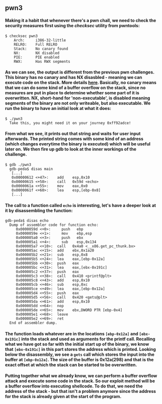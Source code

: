 ## pwn3
#### Making it a habit that whenever there's a pwn chall, we need to check the security measures first using the *checksec* utility from pwntools:
```
$ checksec pwn3
    Arch:     i386-32-little
    RELRO:    Full RELRO
    Stack:    No canary found
    NX:       NX disabled
    PIE:      PIE enabled
    RWX:      Has RWX segments
```
#### As we can see, the output is different from the previous pwn challenges. This binary has no canary and has NX disasbled - meaning we can execute code on the stack. More details [here](http://blog.siphos.be/2011/07/high-level-explanation-on-some-binary-executable-security/). Basically, no canary means that we can do some kind of a buffer overflow on the stack, since no measures are put in place to determine whether some part of it is overwritten. NX, short-hand for 'non-executable', is disabled meaning segments of the binary are not only writeable, but also executable. We run the binary to have an initial look at what it does:
```
$ ./pwn3
  Take this, you might need it on your journey 0xff92adce!
```
#### From what we see, it prints out that string and waits for user input afterwards. The printed string comes with some kind of an address (which changes everytime the binary is executed) which will be useful later on. We then fire up gdb to look at the inner workings of the challenge. 
```
$ gdb ./pwn3
  gdb-peda$ disas main
   [...]
   0x00000612 <+47>:	add    esp,0x10
   0x00000615 <+50>:	call   0x59d <echo>
   0x0000061a <+55>:	mov    eax,0x0
   0x0000061f <+60>:	lea    esp,[ebp-0x8]
   [...]
```
#### The call to a function called ```echo``` is interesting, let's have a deeper look at it by disassembling the function:
```
gdb-peda$ disas echo
  Dump of assembler code for function echo:
     0x0000059d <+0>:	  push   ebp
     0x0000059e <+1>:	  mov    ebp,esp
     0x000005a0 <+3>:	  push   ebx
     0x000005a1 <+4>:	  sub    esp,0x134
     0x000005a7 <+10>:	call   0x4a0 <__x86.get_pc_thunk.bx>
     0x000005ac <+15>:	add    ebx,0x1a20
     0x000005b2 <+21>:	sub    esp,0x8
     0x000005b5 <+24>:	lea    eax,[ebp-0x12a]
     0x000005bb <+30>:	push   eax
     0x000005bc <+31>:	lea    eax,[ebx-0x191c]
     0x000005c2 <+37>:	push   eax
     0x000005c3 <+38>:	call   0x410 <printf@plt>
     0x000005c8 <+43>:	add    esp,0x10
     0x000005cb <+46>:	sub    esp,0xc
     0x000005ce <+49>:	lea    eax,[ebp-0x12a]
     0x000005d4 <+55>:	push   eax
     0x000005d5 <+56>:	call   0x420 <gets@plt>
     0x000005da <+61>:	add    esp,0x10
     0x000005dd <+64>:	nop
     0x000005de <+65>:	mov    ebx,DWORD PTR [ebp-0x4]
     0x000005e1 <+68>:	leave  
     0x000005e2 <+69>:	ret    
  End of assembler dump.
```
#### The function loads whatever are in the locations ```[ebp-0x12a]``` and ```[ebx-0x191c]``` into the stack and used as arguments for the printf call. Recalling what we have got so far with the initial start up of the binary, we know that ```[ebx-0x191c]``` in this part stores the address which is printed. Looking below the disassembly, we see a ```gets``` call which stores the input into the buffer at ```[ebp-0x12a]```. The size of the buffer is 0x12a(298) and that is the exact offset at which the stack can be started to be overwritten.
#### Putting together what we already know, we can perform a buffer overflow attack and execute some code in the stack. So our exploit method will be a buffer overflow into executing shellcode. To do that, we need the address of the stack - but that isn't a problem anymore since the address for the stack is already given at the start of the program.
